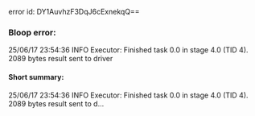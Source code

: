 error id: DY1AuvhzF3DqJ6cExnekqQ==
### Bloop error:

25/06/17 23:54:36 INFO Executor: Finished task 0.0 in stage 4.0 (TID 4). 2089 bytes result sent to driver
#### Short summary: 

25/06/17 23:54:36 INFO Executor: Finished task 0.0 in stage 4.0 (TID 4). 2089 bytes result sent to d...